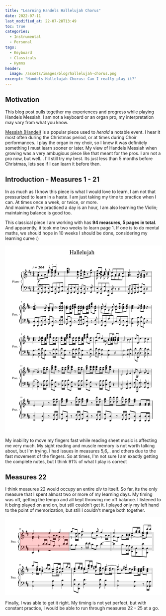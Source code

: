 ```yaml
---
title: "Learning Handels Hallelujah Chorus" 
date: 2022-07-11
last_modified_at: 22-07-28T13:49
toc: true 
categories:
  - Instrumental
  - Personal
tags:
  - Keyboard
  - Classicals
  - Hymns
header:
  image: /assets/images/blog/hallelujah-chorus.png
excerpt: "Handels Hallelujah Chorus: Can I really play it?"
---
```



## Motivation

This blog post pulls together my experiences and progress while playing Handels Messiah.
I am not a keyboard or an organ pro, my interpretation may vary from what you know.

[Messiah (Handel)](https://en.wikipedia.org/wiki/Messiah_(Handel)) is a popular piece used to *herald* a notable event.
I hear it most often during the Christmas period, or at times during Choir performances.
I play the organ in my choir, so I knew it was definitely something I must learn sooner or later.
My view of Handels Messiah when growing was a very ambugious piece like that meant for the pros.
I am not a pro now, but well... I'll still try my best. Its just less than 5 months before Christmas,
lets see if I can learn it before then.

## Introduction - Measures 1 - 21

In as much as I know this piece is what I would love to learn, I am not that pressurized to learn in a haste.
I am just taking my time to practice when I can. At times once a week, or twice, or more.  
And maximum I've practiced a day is an hour, I am also learning the Violin; maintaining balance is good too.

This classical piece I am working with has **94 measures, 5 pages in total**. And apparently, it took me two weeks
to learn page 1. If one is to do mental maths, we should hope in 10 weeks I should be done, considering my learning
curve :)

![Page 1 Handel Messiah](/assets/images/blog/page1-handel-messiah.png)

My inability to move my fingers fast while reading sheet music is affecting me very much. My sight reading and muscle memory
is not worth talking about, but I'm trying. I had issues in measures 5,6,.. and others due to the fast movement of the fingers.
So at times, I'm not sure I am exactly getting the complete notes, but I think 91% of what I play is correct

## Measures 22

I think measures 22 would occupy an entire *div* to itself. So far, its the only measure that I spent
almost two or more of my learning days.
My timing was off, getting the tempo and all kept throwing me off balance. I listened to it being played on
and on, but still couldn't get it.
I played only my left hand to the point of memorization, but still I couldn't merge both together.

![Measures 22 to 26 Handel Messiah](/assets/images/blog/measures-22-to-26.png)

Finally, I was able to get it right. My timing is not yet perfect, but with constant practice, I would be able to run
through measures 22 - 25 at a go.